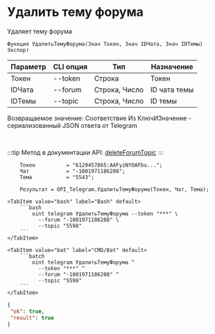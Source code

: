 ﻿---
sidebar_position: 6
---

# Удалить тему форума
 Удаляет тему форума



`Функция УдалитьТемуФорума(Знач Токен, Знач IDЧата, Знач IDТемы) Экспорт`

  | Параметр | CLI опция | Тип | Назначение |
  |-|-|-|-|
  | Токен | --token | Строка | Токен |
  | IDЧата | --forum | Строка, Число | ID чата темы |
  | IDТемы | --topic | Строка, Число | ID темы |

  
  Возвращаемое значение:   Соответствие Из КлючИЗначение - сериализованный JSON ответа от Telegram

<br/>

:::tip
Метод в документации API: [deleteForumTopic](https://core.telegram.org/bots/api#deleteforumtopic)
:::
<br/>


```bsl title="Пример кода"
    Токен          = "6129457865:AAFyzNYOAFbu...";
    Чат            = "-1001971186208";
    Тема           = "5543";

    Результат = OPI_Telegram.УдалитьТемуФорума(Токен, Чат, Тема);
```
    

 <Tabs>
  
    <TabItem value="bash" label="Bash" default>
        ```bash
            oint telegram УдалитьТемуФорума --token "***" \
              --forum "-1001971186208" \
              --topic "5598"
        ```
    </TabItem>
  
    <TabItem value="bat" label="CMD/Bat" default>
        ```batch
            oint telegram УдалитьТемуФорума ^
              --token "***" ^
              --forum "-1001971186208" ^
              --topic "5598"
        ```
    </TabItem>
</Tabs>


```json title="Результат"
{
 "ok": true,
 "result": true
}
```
